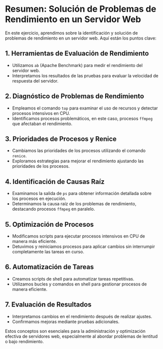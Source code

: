 # Resumen: Solución de Problemas de Rendimiento en un Servidor Web

En este ejercicio, aprendimos sobre la identificación y solución de problemas de rendimiento en un servidor web. Aquí están los puntos clave:

## 1. Herramientas de Evaluación de Rendimiento

- Utilizamos `ab` (Apache Benchmark) para medir el rendimiento del servidor web.
- Interpretamos los resultados de las pruebas para evaluar la velocidad de respuesta del servidor.

## 2. Diagnóstico de Problemas de Rendimiento

- Empleamos el comando `top` para examinar el uso de recursos y detectar procesos intensivos en CPU.
- Identificamos procesos problemáticos, en este caso, procesos `ffmpeg` que afectaban el rendimiento.

## 3. Prioridades de Procesos y Renice

- Cambiamos las prioridades de los procesos utilizando el comando `renice`.
- Exploramos estrategias para mejorar el rendimiento ajustando las prioridades de los procesos.

## 4. Identificación de Causas Raíz

- Examinamos la salida de `ps` para obtener información detallada sobre los procesos en ejecución.
- Determinamos la causa raíz de los problemas de rendimiento, destacando procesos `ffmpeg` en paralelo.

## 5. Optimización de Procesos

- Modificamos scripts para ejecutar procesos intensivos en CPU de manera más eficiente.
- Detuvimos y reiniciamos procesos para aplicar cambios sin interrumpir completamente las tareas en curso.

## 6. Automatización de Tareas

- Creamos scripts de shell para automatizar tareas repetitivas.
- Utilizamos bucles y comandos en shell para gestionar procesos de manera eficiente.

## 7. Evaluación de Resultados

- Interpretamos cambios en el rendimiento después de realizar ajustes.
- Confirmamos mejoras mediante pruebas adicionales.

Estos conceptos son esenciales para la administración y optimización efectiva de servidores web, especialmente al abordar problemas de lentitud o bajo rendimiento.
